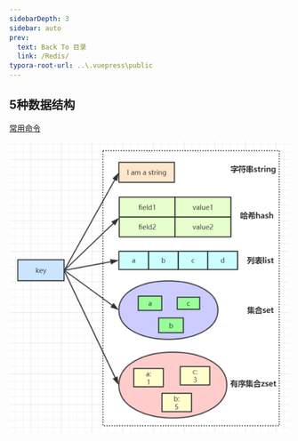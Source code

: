 ```yaml
---
sidebarDepth: 3
sidebar: auto
prev:
  text: Back To 目录
  link: /Redis/
typora-root-url: ..\.vuepress\public
---
```




## 5种数据结构

[常用命令](https://redis.io/commands)

![](/images/Redis/image-20211114043926897.png)

